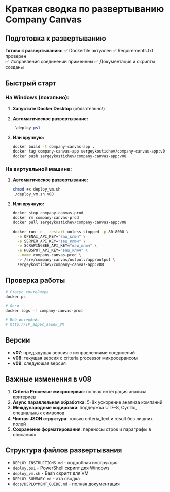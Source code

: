 # Краткая сводка по развертыванию Company Canvas

## Подготовка к развертыванию

**Готово к развертыванию:**
✅ Dockerfile актуален
✅ Requirements.txt проверен  
✅ Исправления соединений применены
✅ Документация и скрипты созданы

## Быстрый старт

### На Windows (локально):

1. **Запустите Docker Desktop** (обязательно!)

2. **Автоматическое развертывание:**
   ```powershell
   .\deploy.ps1
   ```

3. **Или вручную:**
   ```bash
   docker build -t company-canvas-app .
   docker tag company-canvas-app sergeykostichev/company-canvas-app:v08
   docker push sergeykostichev/company-canvas-app:v08
   ```

### На виртуальной машине:

1. **Автоматическое развертывание:**
   ```bash
   chmod +x deploy_vm.sh
   ./deploy_vm.sh v08
   ```

2. **Или вручную:**
   ```bash
   docker stop company-canvas-prod
   docker rm company-canvas-prod
   docker pull sergeykostichev/company-canvas-app:v08
   
   docker run -d --restart unless-stopped -p 80:8000 \
     -e OPENAI_API_KEY="ваш_ключ" \
     -e SERPER_API_KEY="ваш_ключ" \
     -e SCRAPINGBEE_API_KEY="ваш_ключ" \
     -e HUBSPOT_API_KEY="ваш_ключ" \
     --name company-canvas-prod \
     -v /srv/company-canvas/output:/app/output \
     sergeykostichev/company-canvas-app:v08
   ```

## Проверка работы

```bash
# Статус контейнера
docker ps

# Логи
docker logs -f company-canvas-prod

# Веб-интерфейс
# http://IP_адрес_вашей_VM
```

## Версии

- **v07**: предыдущая версия с исправлениями соединений
- **v08**: текущая версия с criteria processor микросервисом
- **v09**: следующая версия

## Важные изменения в v08

1. **Criteria Processor микросервис**: полная интеграция анализа критериев
2. **Async параллельная обработка**: 5-8x ускорение анализа компаний
3. **Международные кодировки**: поддержка UTF-8, Cyrillic, специальных символов
4. **Чистая JSON структура**: только criteria_text и result без лишних полей
5. **Сохранение форматирования**: переносы строк и параграфы в описаниях

## Структура файлов развертывания

- `DEPLOY_INSTRUCTIONS.md` - подробная инструкция
- `deploy.ps1` - PowerShell скрипт для Windows
- `deploy_vm.sh` - Bash скрипт для VM
- `DEPLOY_SUMMARY.md` - эта сводка
- `docs/DEPLOYMENT_GUIDE.md` - полная документация 